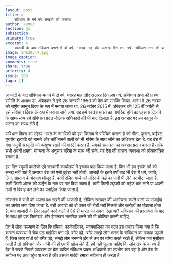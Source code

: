 ```yaml
---
layout: post
title: >
    संविधान के मर्म को समझने की जरूरत
author: kumud
section: मुद्दा
subsection:
primary: true
excerpt: >
    आजादी के बाद संविधान बनाने में दो वर्ष, ग्यारह माह और अठारह दिन लग गये. संविधान सभा की प्रारुप समिति के अध्यक्ष डा. अंबेदकर ने इसे 26 जनवरी 1950 को देश को समर्पित किया. आरंभ में 26 नवंबर को राष्ट्रीय कानून दिवष के रूप में मनाया जाता था.
image: ank203-4.jpg
image_caption: 
comments: true
share: true
priority: 4
issue: 203
tags: []
---
```


आजादी के बाद संविधान बनाने में दो वर्ष, ग्यारह माह और अठारह दिन लग गये. संविधान सभा की प्रारुप समिति के अध्यक्ष डा. अंबेदकर ने इसे 26 जनवरी 1950 को देश को समर्पित किया. आरंभ में 26 नवंबर को राष्ट्रीय कानून दिवष के रूप में मनाया जाता था. 26 नवंबर 2015 में, अंबेदकर की 125 वीं जयंती से इसे संविधान दिवस के रूप में मनाया जाने लगा. यह हमे स्वतंत्र भारत का नागरिक होने का एहसास दिलाने के साथ-साथ हमें संविधान प्रदत्त मौलिक अधिकारों की भी याद दिलाता है. इस अवसर पर हम कानून के पालन का शपथ लेते हैं.

संविधान दिवस का उद्देश्य भारत के नागरिकों को इस किताब से परिचित कराना है जो गीता, कुरान, बाईबल, गुरुग्रंथ इत्यादि को मानने और नहीं मानने वालों को भी गरिमा के साथ जीने का अधिकार देता है. यह देश में गंगा जमुनी संस्कृति को अक्षुण्य रखने की गारंटी करता है. सबको समानता का अवसर प्रदान करता है ताकि सभी अपनी क्षमता, योग्यता के अनुसार गरिमा के साथ जी सके. यह देश की शासन व्यवस्था को लोकतांत्रिक बनाता है.

इस दिन स्कूलों कालेजों एवे सरकारी कार्यालयों में इसका पाठ किया जाता है. फिर भी हम इसके मर्म को समझ नहीं पाते हैं अन्यथा देश की ऐसी दुर्दशा नहीं होती. आजदी के इतने वर्षों बाद भी देश में धर्म, जाति, लिंग, संप्रदाय के भेदभाव मौजूद है. कभी दलित बच्चे को मंदिर के घड़े का पानी पी लेने पर पीटा जाता है. कभी किसी औरत को डाईन के नाम पर मार दिया जाता है. कभी किसी लड़की को दहेज कम लाने या अपनी मर्जी से विवाह कर लेने पर प्रताड़ित किया जाता है.

लोकतंत्र में सभी को अपना पक्ष रखने की आजादी है, लेकिन सरकार की आलोचना करने वालों पर राजद्रोह का आरोप लगा दिया जाता है. बड़ी आबादी को दो वक्त की रोटी नहीं मिलती और करोड़ों का घोटाला होता है. क्या आजादी के लिए लड़ने मरने वालों ने ऐसे ही भारत का सपना देखा था? संविधान की प्रस्तावना के पाठ के साथ हमें एक जिम्मेदार और ईमानदार नागरिक बनने की भी कोशिश करनी चाहिए.

देश में लोक कल्याण के लिए विधायिका, कार्यपालिका, न्यायपालिका का गठन इस प्रकार किया गया है कि शासन व्यवस्था में चेक एंड बाईलेंस बना रहे. बगैर पढ़े, बगैर समझे लोग भारत के संविधान का मजाक उड़ाते हैं, जिस तरह गांधी को बगैर पढ़े, समझे लोग मनमाने ढ़ंग से उन पर व्यंग्य करते रहते हैं, लेकिन जब मुसीबत आती है तो संविधान और गांधी की ही छतरी खोल लेते हैं. हमें नहीं भूलना चाहिए कि लोकतंत्र के कारण ही देश में सबसे निचले पायदान पर बैठा व्यक्ति संविधान प्रदत्त अधिकारों का उपभोग कर रहा है और देश के सर्वोच्च पद तक पहुंच पा रहा है और इसकी गारंटी हमारा संविधान ही करता है.